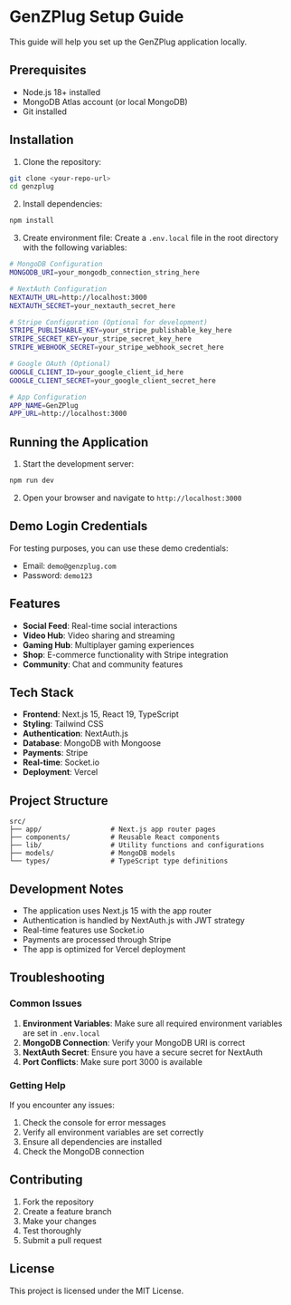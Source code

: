 # GenZPlug Setup Guide

This guide will help you set up the GenZPlug application locally.

## Prerequisites

- Node.js 18+ installed
- MongoDB Atlas account (or local MongoDB)
- Git installed

## Installation

1. Clone the repository:
```bash
git clone <your-repo-url>
cd genzplug
```

2. Install dependencies:
```bash
npm install
```

3. Create environment file:
Create a `.env.local` file in the root directory with the following variables:

```bash
# MongoDB Configuration
MONGODB_URI=your_mongodb_connection_string_here

# NextAuth Configuration
NEXTAUTH_URL=http://localhost:3000
NEXTAUTH_SECRET=your_nextauth_secret_here

# Stripe Configuration (Optional for development)
STRIPE_PUBLISHABLE_KEY=your_stripe_publishable_key_here
STRIPE_SECRET_KEY=your_stripe_secret_key_here
STRIPE_WEBHOOK_SECRET=your_stripe_webhook_secret_here

# Google OAuth (Optional)
GOOGLE_CLIENT_ID=your_google_client_id_here
GOOGLE_CLIENT_SECRET=your_google_client_secret_here

# App Configuration
APP_NAME=GenZPlug
APP_URL=http://localhost:3000
```

## Running the Application

1. Start the development server:
```bash
npm run dev
```

2. Open your browser and navigate to `http://localhost:3000`

## Demo Login Credentials

For testing purposes, you can use these demo credentials:
- Email: `demo@genzplug.com`
- Password: `demo123`

## Features

- **Social Feed**: Real-time social interactions
- **Video Hub**: Video sharing and streaming
- **Gaming Hub**: Multiplayer gaming experiences
- **Shop**: E-commerce functionality with Stripe integration
- **Community**: Chat and community features

## Tech Stack

- **Frontend**: Next.js 15, React 19, TypeScript
- **Styling**: Tailwind CSS
- **Authentication**: NextAuth.js
- **Database**: MongoDB with Mongoose
- **Payments**: Stripe
- **Real-time**: Socket.io
- **Deployment**: Vercel

## Project Structure

```
src/
├── app/                 # Next.js app router pages
├── components/          # Reusable React components
├── lib/                 # Utility functions and configurations
├── models/              # MongoDB models
└── types/               # TypeScript type definitions
```

## Development Notes

- The application uses Next.js 15 with the app router
- Authentication is handled by NextAuth.js with JWT strategy
- Real-time features use Socket.io
- Payments are processed through Stripe
- The app is optimized for Vercel deployment

## Troubleshooting

### Common Issues

1. **Environment Variables**: Make sure all required environment variables are set in `.env.local`
2. **MongoDB Connection**: Verify your MongoDB URI is correct
3. **NextAuth Secret**: Ensure you have a secure secret for NextAuth
4. **Port Conflicts**: Make sure port 3000 is available

### Getting Help

If you encounter any issues:
1. Check the console for error messages
2. Verify all environment variables are set correctly
3. Ensure all dependencies are installed
4. Check the MongoDB connection

## Contributing

1. Fork the repository
2. Create a feature branch
3. Make your changes
4. Test thoroughly
5. Submit a pull request

## License

This project is licensed under the MIT License.